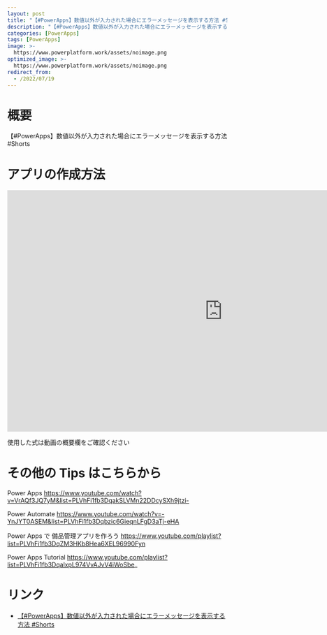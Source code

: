 ```yaml
---
layout: post
title: "【#PowerApps】数値以外が入力された場合にエラーメッセージを表示する方法 #Shorts"
description: "【#PowerApps】数値以外が入力された場合にエラーメッセージを表示する方法 #Shortsを動画で分かりやすく解説"
categories: [PowerApps]
tags: [PowerApps]
image: >-
  https://www.powerplatform.work/assets/noimage.png
optimized_image: >-
  https://www.powerplatform.work/assets/noimage.png
redirect_from:
  - /2022/07/19
---
```



#  概要

【#PowerApps】数値以外が入力された場合にエラーメッセージを表示する方法 #Shorts


# アプリの作成方法

<iframe width="983" height="553" src="https://www.youtube.com/embed/W4QzJYS4gRc" title="YouTube video player" frameborder="0" allow="accelerometer; autoplay; clipboard-write; encrypted-media; gyroscope; picture-in-picture" allowfullscreen></iframe>


使用した式は動画の概要欄をご確認ください


# その他の Tips はこちらから

Power Apps
https://www.youtube.com/watch?v=VrAQf3JQ7yM&list=PLVhFi1fb3DqakSLVMn22DDcySXh9jtzi- 

Power Automate
https://www.youtube.com/watch?v=-YnJYT0ASEM&list=PLVhFi1fb3Dqbzic6GieqnLFgD3aTj-eHA

Power Apps で 備品管理アプリを作ろう
https://www.youtube.com/playlist?list=PLVhFi1fb3DqZM3HKb8Hea6XEL96990Fyn

Power Apps Tutorial
https://www.youtube.com/playlist?list=PLVhFi1fb3DqalxpL974VvAJvV4iWoSbe_

# リンク


- [【#PowerApps】数値以外が入力された場合にエラーメッセージを表示する方法 #Shorts](https://www.youtube.com/watch?v=W4QzJYS4gRc)

